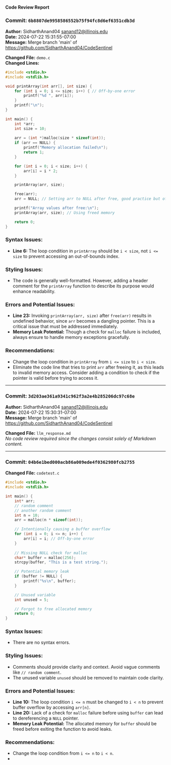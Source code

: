 #### Code Review Report

### Commit: `6b8807de9958586552b75f94fc8d6ef6351cdb3d`
**Author:** SidharthAnand04 <sanand12@illinois.edu>  
**Date:** 2024-07-22 15:31:55-07:00  
**Message:** Merge branch 'main' of https://github.com/SidharthAnand04/CodeSentinel  

**Changed File:** `demo.c`  
**Changed Lines:**
```c
#include <stdio.h>
#include <stdlib.h>

void printArray(int arr[], int size) {
    for (int i = 0; i <= size; i++) { // Off-by-one error
        printf("%d ", arr[i]);
    }
    printf("\n");
}

int main() {
    int *arr;
    int size = 10;
    
    arr = (int *)malloc(size * sizeof(int));
    if (arr == NULL) {
        printf("Memory allocation failed\n");
        return 1;
    }

    for (int i = 0; i < size; i++) {
        arr[i] = i * 2;
    }

    printArray(arr, size);

    free(arr);
    arr = NULL; // Setting arr to NULL after free, good practice but often forgotten

    printf("Array values after free:\n");
    printArray(arr, size); // Using freed memory

    return 0;
}
```

### Syntax Issues:
- **Line 6:** The loop condition in `printArray` should be `i < size`, not `i <= size` to prevent accessing an out-of-bounds index.

### Styling Issues:
- The code is generally well-formatted. However, adding a header comment for the `printArray` function to describe its purpose would enhance readability.

### Errors and Potential Issues:
- **Line 23:** Invoking `printArray(arr, size)` after `free(arr)` results in undefined behavior, since `arr` becomes a dangling pointer. This is a critical issue that must be addressed immediately.
- **Memory Leak Potential:** Though a check for `malloc` failure is included, always ensure to handle memory exceptions gracefully.

### Recommendations:
- Change the loop condition in `printArray` from `i <= size` to `i < size`.
- Eliminate the code line that tries to print `arr` after freeing it, as this leads to invalid memory access. Consider adding a condition to check if the pointer is valid before trying to access it.

---

### Commit: `3d203ae361a9341c962f3a2e4b285206dc97c68e`
**Author:** SidharthAnand04 <sanand12@illinois.edu>  
**Date:** 2024-07-22 15:30:31-07:00  
**Message:** Merge branch 'main' of https://github.com/SidharthAnand04/CodeSentinel  

**Changed File:** `llm_response.md`  
*No code review required since the changes consist solely of Markdown content.*

---

### Commit: `04b6e1bed000acb86a009ede4f0362980fcb2755`
**Changed File:** `codetest.c`
```c
#include <stdio.h>
#include <stdlib.h>

int main() {
    int* arr;
    // random comment
    // another random comment
    int n = 10;
    arr = malloc(n * sizeof(int));

    // Intentionally causing a buffer overflow
    for (int i = 0; i <= n; i++) {
        arr[i] = i; // Off-by-one error
    }
    
    // Missing NULL check for malloc
    char* buffer = malloc(256);
    strcpy(buffer, "This is a test string.");

    // Potential memory leak
    if (buffer != NULL) {
        printf("%s\n", buffer);
    }

    // Unused variable
    int unused = 5;

    // Forgot to free allocated memory
    return 0;
}
```

### Syntax Issues:
- There are no syntax errors.

### Styling Issues:
- Comments should provide clarity and context. Avoid vague comments like `// random comment`.
- The unused variable `unused` should be removed to maintain code clarity.

### Errors and Potential Issues:
- **Line 10:** The loop condition `i <= n` must be changed to `i < n` to prevent buffer overflow by accessing `arr[n]`.
- **Line 20:** Lack of a check for `malloc` failure before using `buffer` can lead to dereferencing a `NULL` pointer.
- **Memory Leak Potential:** The allocated memory for `buffer` should be freed before exiting the function to avoid leaks.

### Recommendations:
- Change the loop condition from `i <= n` to `i < n`.
-

